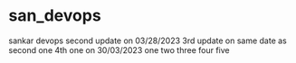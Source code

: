# san_devops
sankar devops
second update on 03/28/2023
3rd update on same date as second one
4th one on 30/03/2023
one
two
three
four
five
